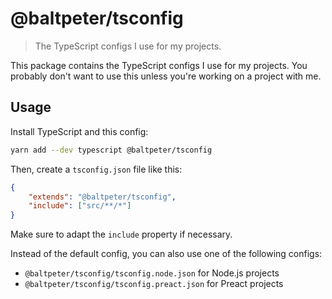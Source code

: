 # @baltpeter/tsconfig

> The TypeScript configs I use for my projects.

This package contains the TypeScript configs I use for my projects. You probably don't want to use this unless you're working on a project with me.

## Usage

Install TypeScript and this config:

```sh
yarn add --dev typescript @baltpeter/tsconfig
```

Then, create a `tsconfig.json` file like this:

```json
{
    "extends": "@baltpeter/tsconfig",
    "include": ["src/**/*"]
}
```

Make sure to adapt the `include` property if necessary.

Instead of the default config, you can also use one of the following configs:

* `@baltpeter/tsconfig/tsconfig.node.json` for Node.js projects
* `@baltpeter/tsconfig/tsconfig.preact.json` for Preact projects
